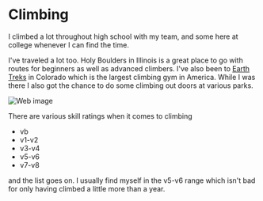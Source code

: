 # Climbing
I climbed a lot throughout high school with my team,
and some here at college whenever I can find the time.

I've traveled a lot too. Holy Boulders in Illinois
is a great place to go with routes for beginners
as well as advanced climbers. I've also been to 
[Earth Treks](https://www.earthtreksclimbing.com/) in Colorado which is the largest climbing gym
in America. While I was there I also got the chance
to do some climbing out doors at various parks.



![Web image](https://www.earthtreksclimbing.com/wp-content/uploads/2018/09/2018_ET_Logo_Rectangle_Vector_Full-Color-copy.png)



There are various skill ratings when it comes to climbing
- vb
- v1-v2
- v3-v4
- v5-v6
- v7-v8

and the list goes on.
I usually find myself in the v5-v6 range which
isn't bad for only having climbed a little more than a year.
